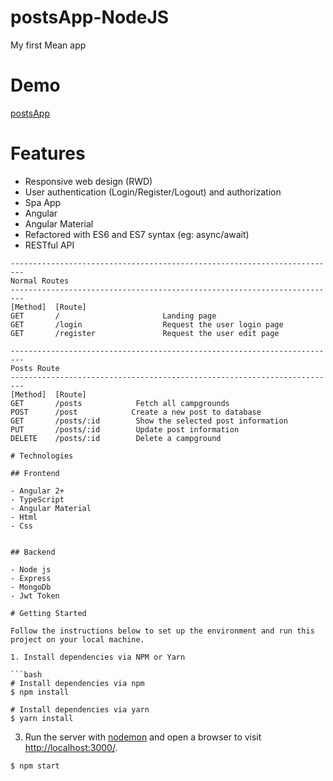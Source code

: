 # postsApp-NodeJS
 My first Mean app 
  
# Demo
<a href='https://ibrahimmustafa1.github.io/postsApp/'>postsApp</a>

# Features

- Responsive web design (RWD)
- User authentication (Login/Register/Logout) and authorization
- Spa App
- Angular 
- Angular Material
- Refactored with ES6 and ES7 syntax (eg: async/await)
- RESTful API

```
-------------------------------------------------------------------------
Normal Routes
-------------------------------------------------------------------------
[Method]  [Route]
GET       /                       Landing page
GET       /login                  Request the user login page
GET       /register               Request the user edit page

-------------------------------------------------------------------------
Posts Route
-------------------------------------------------------------------------
[Method]  [Route]
GET       /posts            Fetch all campgrounds
POST      /post            Create a new post to database
GET       /posts/:id        Show the selected post information
PUT       /posts/:id        Update post information 
DELETE    /posts/:id        Delete a campground

# Technologies

## Frontend

- Angular 2+
- TypeScript
- Angular Material
- Html
- Css


## Backend

- Node js
- Express
- MongoDb
- Jwt Token

# Getting Started

Follow the instructions below to set up the environment and run this project on your local machine.

1. Install dependencies via NPM or Yarn

```bash
# Install dependencies via npm
$ npm install

# Install dependencies via yarn
$ yarn install
```

3. Run the server with [nodemon](https://nodemon.io/) and open a browser to visit [http://localhost:3000/](http://localhost:3000/).

```bash
$ npm start
```

